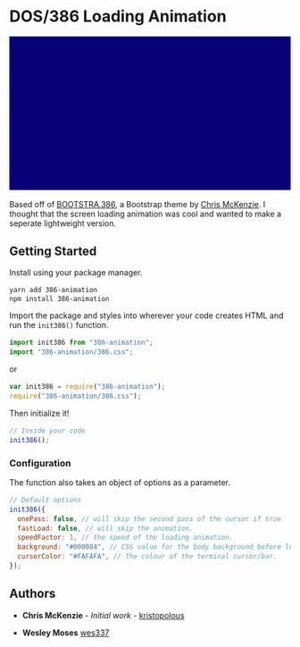 # DOS/386 Loading Animation

![Demo](https://github.com/wes337/386-animation/blob/master/386.gif?raw=true "Demo")

Based off of [BOOTSTRA.386](https://github.com/kristopolous/BOOTSTRA.386), a Bootstrap theme by [Chris McKenzie](https://github.com/kristopolous). I thought that the screen loading animation was cool and wanted to make a seperate lightweight version.

## Getting Started

Install using your package manager.

```
yarn add 386-animation
npm install 386-animation
```

Import the package and styles into wherever your code creates HTML and run the `init386()` function.

```javascript
import init386 from "386-animation";
import "386-animation/386.css";
```

or

```javascript
var init386 = require("386-animation");
require("386-animation/386.css");
```

Then initialize it!

```javascript
// Inside your code
init386();
```

### Configuration

The function also takes an object of options as a parameter.

```javascript
// Default options
init386({
  onePass: false, // will skip the second pass of the cursor if true
  fastLoad: false, // will skip the animation.
  speedFactor: 1, // the speed of the loading animation.
  background: "#000084", // CSS value for the body background before loading animation has completed
  cursorColor: "#FAFAFA", // The colour of the terminal cursor/bar.
});
```

## Authors

- **Chris McKenzie** - _Initial work_ - [kristopolous](https://github.com/kristopolous)

- **Wesley Moses** [wes337](https://github.com/wes337)
